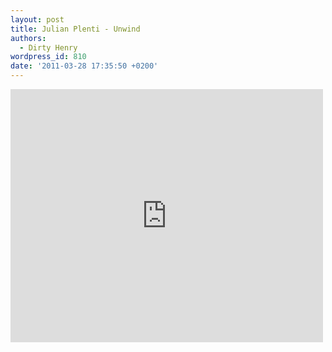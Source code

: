 ```yaml
---
layout: post
title: Julian Plenti - Unwind
authors:
  - Dirty Henry
wordpress_id: 810
date: '2011-03-28 17:35:50 +0200'
---
```

<iframe title="YouTube video player" width="500" height="405" src="http://www.youtube.com/embed/x-JNg-eCe7c" frameborder="0" allowfullscreen></iframe>
